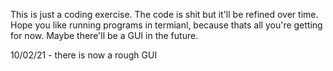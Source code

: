 This is just a coding exercise. The code is shit but it'll be refined over time. Hope you like running programs in termianl, because thats all you're getting for now. Maybe there'll be a GUI in the future.

10/02/21 - there is now a rough GUI
